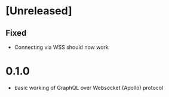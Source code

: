 # [Unreleased]
## Fixed
- Connecting via WSS should now work

# 0.1.0
- basic working of GraphQL over Websocket (Apollo) protocol
